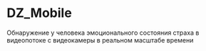 # DZ_Mobile
Обнаружение у человека эмоционального состояния страха в видеопотоке с видеокамеры в реальном масштабе времени
